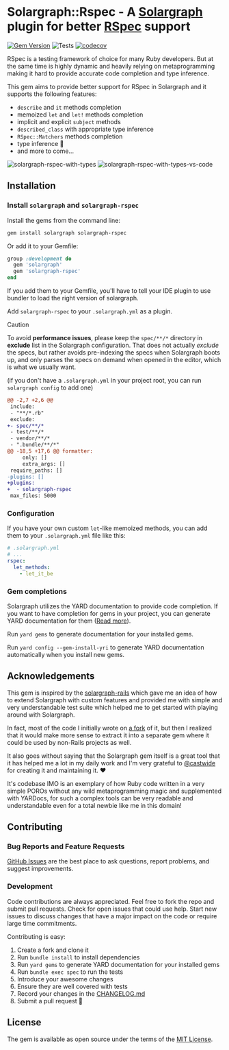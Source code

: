 # Solargraph::Rspec - A [Solargraph](https://solargraph.org/) plugin for better [RSpec](https://rspec.info/) support

[![Gem Version](https://badge.fury.io/rb/solargraph-rspec.svg)](https://badge.fury.io/rb/solargraph-rspec)
![Tests](https://github.com/lekemula/solargraph-rspec/actions/workflows/ruby.yml/badge.svg)
[![codecov](https://codecov.io/gh/lekemula/solargraph-rspec/graph/badge.svg?token=FH7ER8ZDPW)](https://codecov.io/gh/lekemula/solargraph-rspec)


RSpec is a testing framework of choice for many Ruby developers. But at the same time is highly dynamic and heavily relying on metaprogramming making it hard to provide accurate code completion and type inference. 

This gem aims to provide better support for RSpec in Solargraph and it supports the following features:
  - `describe` and `it` methods completion
  - memoized `let` and `let!` methods completion 
  - implicit and explicit `subject` methods
  - `described_class` with appropriate type inference
  - `RSpec::Matchers` methods completion
  - type inference 🚀
  - and more to come...

![solargraph-rspec-with-types](https://github.com/lekemula/solargraph-rspec/assets/9197495/077e74f8-a800-4e90-8922-fa5351adcda3)
![solargraph-rspec-with-types-vs-code](https://github.com/lekemula/solargraph-rspec/assets/9197495/6a942460-256d-46ca-82de-9869a65309ec)


## Installation

###  Install `solargraph` and `solargraph-rspec`

Install the gems from the command line:

```bash
gem install solargraph solargraph-rspec
```

Or add it to your Gemfile:

```ruby
group :development do
  gem 'solargraph' 
  gem 'solargraph-rspec'
end
```

If you add them to your Gemfile, you'll have to tell your IDE plugin to use bundler to load the right version of solargraph.

Add `solargraph-rspec` to your `.solargraph.yml` as a plugin.

> [!CAUTION]
> To avoid **performance issues**, please keep the `spec/**/*` directory in **exclude** list in the Solargraph configuration.
> That does not actually *exclude* the specs, but rather avoids pre-indexing the specs when Solargraph boots up, and only parses
> the specs on demand when opened in the editor, which is what we usually want.

(if you don't have a `.solargraph.yml` in your project root, you can run `solargraph config` to add one)

```diff
@@ -2,7 +2,6 @@
 include:
 - "**/*.rb"
 exclude:
+- spec/**/*
 - test/**/*
 - vendor/**/*
 - ".bundle/**/*"
@@ -18,5 +17,6 @@ formatter:
     only: []
     extra_args: []
 require_paths: []
-plugins: []
+plugins:
+  - solargraph-rspec
 max_files: 5000
```
### Configuration

If you have your own custom `let`-like memoized methods, you can add them to your `.solargraph.yml` file like this:

```yaml
# .solargraph.yml
# ...
rspec:
  let_methods:
    - let_it_be
```

### Gem completions

Solargraph utilizes the YARD documentation to provide code completion. If you want to have completion for gems in your project, you can generate YARD documentation for them ([Read more](https://solargraph.org/guides/yard)).

Run `yard gems` to generate documentation for your installed gems.

Run `yard config --gem-install-yri` to generate YARD documentation automatically when you install new gems.

## Acknowledgements

This gem is inspired by the [solargraph-rails](https://github.com/iftheshoefritz/solargraph-rails) which gave me an idea of how to extend Solargraph with custom features and provided me with simple and very understandable test suite which helped me to get started with playing around with Solargraph. 

In fact, most of the code I initially wrote on [a fork](https://github.com/lekemula/solargraph-rails/tree/rspec-support) of it, but then I realized that it would make more sense to extract it into a separate gem where it could be used by non-Rails projects as well.

It also goes without saying that the Solargraph gem itself is a great tool that it has helped me a lot in my daily work and I'm very grateful to [@castwide](https://github.com/castwide) for creating it and maintaining it. :heart:

It's codebase IMO is an exemplary of how Ruby code written in a very simple POROs without any wild metaprogramming magic and supplemented with YARDocs, for such a complex tools can be very readable and understandable even for a total newbie like me in this domain!

## Contributing

### Bug Reports and Feature Requests

[GitHub Issues](https://github.com/lekemula/solargraph-rspec/issues) are the best place to ask questions, report problems, and suggest improvements.

### Development

Code contributions are always appreciated. Feel free to fork the repo and submit pull requests. Check for open issues that could use help. Start new issues to discuss changes that have a major impact on the code or require large time commitments.

Contributing is easy:
1. Create a fork and clone it
2. Run `bundle install` to install dependencies
3. Run `yard gems` to generate YARD documentation for your installed gems
4. Run `bundle exec spec` to run the tests
5. Introduce your awesome changes
6. Ensure they are well covered with tests
7. Record your changes in the [CHANGELOG.md](./CHANGELOG.md)
7. Submit a pull request :rocket:

## License

The gem is available as open source under the terms of the [MIT License](https://opensource.org/licenses/MIT).

